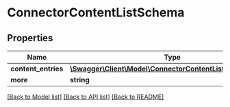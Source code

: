 # ConnectorContentListSchema

## Properties
Name | Type | Description | Notes
------------ | ------------- | ------------- | -------------
**content_entries** | [**\Swagger\Client\Model\ConnectorContentListEntrySchema[]**](ConnectorContentListEntrySchema.md) |  | [optional] 
**more** | **string** |  | [optional] 

[[Back to Model list]](../../README.md#documentation-for-models) [[Back to API list]](../../README.md#documentation-for-api-endpoints) [[Back to README]](../../README.md)

